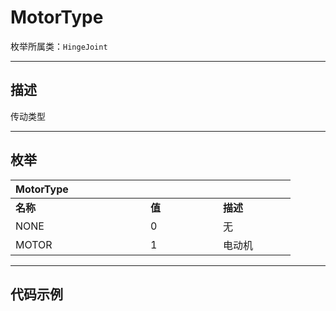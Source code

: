 # MotorType

枚举所属类：`HingeJoint` 

------------------------------------------------------------------------------------------
## 描述

传动类型

------------------------------------------------------------------------------------------
## 枚举

|<div style="width:200px">MotorType</div>|<div style="width:100px"></div>|<div style="width:100px"></div>|
|:---   |:---|:---|
|**名称**   |**值**  |**描述**|
|NONE   |0   |无|
|MOTOR|1   |电动机|

------------------------------------------------------------------------------------------
## 代码示例

```lua

```